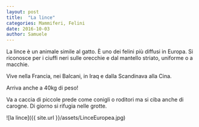 ```yaml
---
layout: post
title:  "La lince"
categories: Mammiferi, Felini
date: 2016-10-03
author: Samuele
---
```

La lince è un animale simile al gatto. È uno dei
felini più diffusi in Europa. Si riconosce per
i ciuffi neri sulle orecchie e dal mantello
striato, uniforme o a macchie.

Vive nella Francia, nei Balcani, in Iraq e dalla
Scandinava alla Cina.

Arriva anche a 40kg di peso!

Va a caccia di piccole prede come conigli o
roditori ma si ciba anche di carogne. Di giorno
si rifugia nelle grotte.

![la lince]({{ site.url }}/assets/LinceEuropea.jpg)
